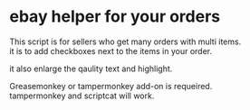 # ebay helper for your orders 

This script is for sellers who get many orders with multi items.  
it is to add checkboxes next to the items in your order.  

it also enlarge the qaulity text and highlight.  

Greasemonkey or tampermonkey add-on is requeired.  
tampermonkey and scriptcat will work.    

